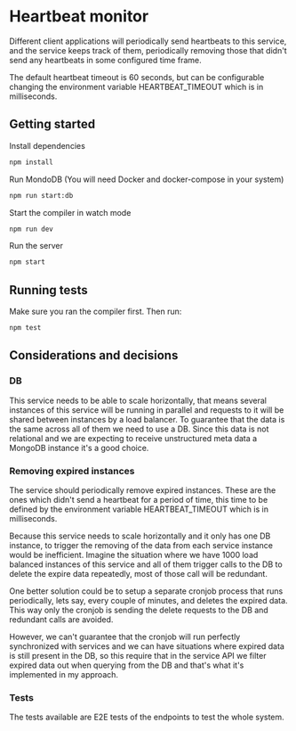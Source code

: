 # Heartbeat monitor 

Different client applications will periodically send heartbeats to this service, and the service keeps track of them, periodically removing those that didn't send any heartbeats in some configured time frame.

The default heartbeat timeout is 60 seconds, but can be configurable changing the
environment variable HEARTBEAT_TIMEOUT which is in milliseconds.

## Getting started

Install dependencies
```bash
npm install
```

Run MondoDB (You will need Docker and docker-compose in your system)
```bash
npm run start:db
```

Start the compiler in watch mode
```bash
npm run dev
```

Run the server
```bash
npm start
```

## Running tests

Make sure you ran the compiler first. Then run:
```bash
npm test
```

## Considerations and decisions

### DB
This service needs to be able to scale horizontally, that means several instances
of this service will be running in parallel and requests to it will be shared between
instances by a load balancer. To guarantee that the data is the same across all of them
we need to use a DB. Since this data is not relational and we are expecting to receive 
unstructured meta data a MongoDB instance it's a good choice.

### Removing expired instances
The service should periodically remove expired instances. These are the ones which
didn't send a heartbeat for a period of time, this time to be defined by the environment
variable HEARTBEAT_TIMEOUT which is in milliseconds.

Because this service needs to scale horizontally and it only has one DB instance,
to trigger the removing of the data from each service instance would be inefficient.
Imagine the situation where we have 1000 load balanced instances of this service and all of them 
trigger calls to the DB to delete the expire data repeatedly, most of those call will be redundant.

One better solution could be to setup a separate cronjob process that runs periodically, 
lets say, every couple of minutes, and deletes the expired data. This way only the
cronjob is sending the delete requests to the DB and redundant calls are avoided. 

However, we can't guarantee that the cronjob will run perfectly synchronized with services and
we can have situations where expired data is still present in the DB, so this 
require that in the service API we filter expired data out when querying from 
the DB and that's what it's implemented in my approach.

### Tests
The tests available are E2E tests of the endpoints to test the whole system.
